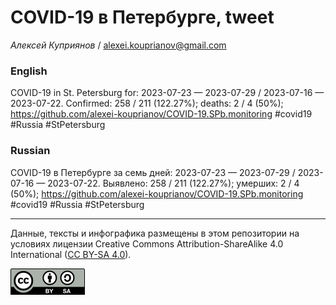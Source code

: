 COVID-19 в Петербурге, tweet
============================

*Алексей Куприянов* /
<a href="mailto:alexei.kouprianov@gmail.com" class="email">alexei.kouprianov@gmail.com</a>

### English

<!-- COVID-19 in St. Petersburg for: 2023-07-23 --- 2023-07-29 / 2023-07-16 --- 2023-07-22. Сonfirmed: 258 / 211 (122.27%); hospitalized:  /   (); deaths: 2 / 4 (50%); https://github.com/alexei-kouprianov/COVID-19.SPb.monitoring #covid19 #Russia #StPetersburg -->

COVID-19 in St. Petersburg for: 2023-07-23 — 2023-07-29 / 2023-07-16 —
2023-07-22. Сonfirmed: 258 / 211 (122.27%); deaths: 2 / 4 (50%);
<a href="https://github.com/alexei-kouprianov/COVID-19.SPb.monitoring" class="uri">https://github.com/alexei-kouprianov/COVID-19.SPb.monitoring</a>
\#covid19 \#Russia \#StPetersburg

### Russian

<!-- COVID-19 в Петербурге за семь дней: 2023-07-23 --- 2023-07-29 / 2023-07-16 --- 2023-07-22. Выявлено: 258 / 211 (122.27%); госпитализировано:  /   (); умерших: 2 / 4 (50%); https://github.com/alexei-kouprianov/COVID-19.SPb.monitoring #covid19 #Russia #StPetersburg -->

COVID-19 в Петербурге за семь дней: 2023-07-23 — 2023-07-29 / 2023-07-16
— 2023-07-22. Выявлено: 258 / 211 (122.27%); умерших: 2 / 4 (50%);
<a href="https://github.com/alexei-kouprianov/COVID-19.SPb.monitoring" class="uri">https://github.com/alexei-kouprianov/COVID-19.SPb.monitoring</a>
\#covid19 \#Russia \#StPetersburg

------------------------------------------------------------------------

Данные, тексты и инфографика размещены в этом репозитории на условиях
лицензии Creative Commons Attribution-ShareAlike 4.0 International ([CC
BY-SA 4.0](https://creativecommons.org/licenses/by-sa/4.0/)).

![](../misc/CC-BY-SA-icon.png "CC-BY-SA")
